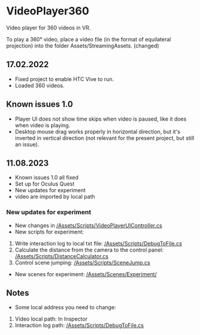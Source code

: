 # VideoPlayer360

Video player for 360 videos in VR. 

To play a 360° video, place a video file (in the format of equilateral projection) into the folder Assets/StreamingAssets. (changed)
 
## 17.02.2022
- Fixed project to enable HTC Vive to run.
- Loaded 360 videos.

## Known issues 1.0
- Player UI does not show time skips when video is paused, like it does when video is playing.
- Desktop mouse drag works properly in horizontal direction, but it's inverted in vertical direction (not relevant for the present project, but still an issue).

## 11.08.2023
- Known issues 1.0 all fixed
- Set up for Oculus Quest
- New updates for experiment
- video are imported by local path

### New updates for experiment
- New changes in [/Assets/Scripts/VideoPlayerUIController.cs](/Assets/Scripts/VideoPlayerUIController.cs)
- New scripts for experiment:
1. Write interaction log to local txt file: [/Assets/Scripts/DebugToFile.cs](/Assets/Scripts/DebugToFile.cs)
2. Calculate the distance from the camera to the control panel: [/Assets/Scripts/DistanceCalculator.cs](/Assets/Scripts/DistanceCalculator.cs)
3. Control scene jumping: [/Assets/Scripts/SceneJump.cs](/Assets/Scripts/SceneJump.cs)
- New scenes for experiment: [/Assets/Scenes/Experiment/](/Assets/Scenes/Experiment/)

## Notes
- Some local address you need to change:
1. Video local path: In Inspector 
2. Interaction log path: [/Assets/Scripts/DebugToFile.cs](/Assets/Scripts/DebugToFile.cs)
